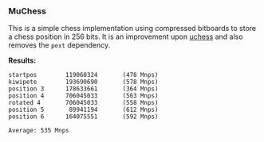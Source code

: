 ### MuChess

This is a simple chess implementation using compressed bitboards to store a chess position in 256 bits. It is an improvement upon [uchess](https://github.com/ellxor/uchess) and also removes the `pext` dependency.

**Results:**
```
startpos        119060324       (478 Mnps)
kiwipete        193690690       (578 Mnps)
position 3      178633661       (364 Mnps)
position 4      706045033       (563 Mnps)
rotated 4       706045033       (558 Mnps)
position 5       89941194       (612 Mnps)
position 6      164075551       (592 Mnps)

Average: 535 Mnps
```
